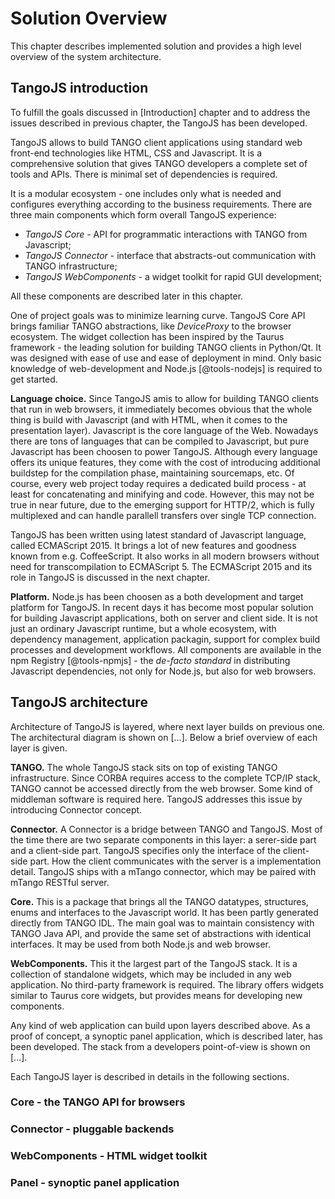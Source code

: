 # Solution Overview

This chapter describes implemented solution and provides a high level overview
of the system architecture.

## TangoJS introduction

To fulfill the goals discussed in [Introduction] chapter and to address the
issues described in previous chapter, the TangoJS has been developed.

TangoJS allows to build TANGO client applications using standard web front-end
technologies like HTML, CSS and Javascript. It is a comprehensive solution that
gives TANGO developers a complete set of tools and APIs. There is minimal set
of dependencies is required.

It is a modular ecosystem - one includes only what is needed and configures
everything according to the business requirements. There are three main
components which form overall TangoJS experience:

* *TangoJS Core* - API for programmatic interactions with TANGO from
  Javascript;
* *TangoJS Connector* - interface that abstracts-out communication with TANGO
  infrastructure;
* *TangoJS WebComponents* - a widget toolkit for rapid GUI development;

All these components are described later in this chapter.

One of project goals was to minimize learning curve. TangoJS Core API brings
familiar TANGO abstractions, like *DeviceProxy* to the browser ecosystem.
The widget collection has been inspired by the Taurus framework - the leading
solution for building TANGO clients in Python/Qt. It was designed with ease of
use and ease of deployment in mind. Only basic knowledge of web-development
and Node.js [@tools-nodejs] is required to get started.

**Language choice.** Since TangoJS amis to allow for building TANGO clients
that run in web
browsers, it immediately becomes obvious that the whole thing is build with
Javascript (and with HTML, when it comes to the presentation layer). Javascript
is the core language of the Web. Nowadays there are tons of languages that
can be compiled to Javascript, but pure Javascript has been choosen to power
TangoJS. Although every language offers its unique features, they come with
the cost of introducing additional buildstep for the compilation phase,
maintaining sourcemaps, etc. Of course, every web project today requires a
dedicated build process - at least for concatenating and minifying and code.
However, this may not be true in near future, due to the emerging support for
HTTP/2, which is fully multiplexed and can handle parallell transfers over
single TCP connection.

TangoJS has been written using latest standard of Javascript language, called
ECMAScript 2015. It brings a lot of new features and goodness known from e.g.
CoffeeScript. It also works in all modern browsers without need for
transcompilation to ECMAScript 5. The ECMAScript 2015 and its role in TangoJS
is discussed in the next chapter.

**Platform.** Node.js has been choosen as a both development and target
platform for TangoJS.
In recent days it has become most popular solution for building Javascript
applications, both on server and client side. It is not just an ordinary
Javascript runtime, but a whole ecosystem, with dependency management,
application packagin, support for complex build processes and development
workflows. All components are available in the npm Registry [@tools-npmjs] -
the *de-facto standard* in distributing Javascript dependencies, not only for
Node.js, but also for web browsers.

## TangoJS architecture

Architecture of TangoJS is layered, where next layer builds on previous one.
The architectural diagram is shown on [...]. Below a brief overview of each
layer is given.

**TANGO.** The whole TangoJS stack sits on top of existing TANGO
infrastructure. Since CORBA requires access to the complete TCP/IP stack, TANGO
cannot be accessed directly from the web browser. Some kind of middleman
software is required here. TangoJS addresses this issue by introducing
Connector concept.

**Connector.** A Connector is a bridge between TANGO and TangoJS. Most of the
time there are two separate components in this layer: a serer-side part and
a client-side part. TangoJS specifies only the interface of the client-side
part. How the client communicates with the server is a implementation detail.
TangoJS ships with a mTango connector, which may be paired with mTango RESTful
server.

**Core.** This is a package that brings all the TANGO datatypes, structures,
enums and interfaces to the Javascript world. It has been partly generated
directly from TANGO IDL. The main goal was to maintain consistency with TANGO
Java API, and provide the same set of abstractions with identical interfaces.
It may be used from both Node.js and web browser.

**WebComponents.** This it the largest part of the TangoJS stack. It is a
collection of standalone widgets, which may be included in any web application.
No third-party framework is required. The library offers widgets similar to
Taurus core widgets, but provides means for developing new components.

Any kind of web application can build upon layers described above. As a proof
of concept, a synoptic panel application, which is described later, has been
developed. The stack from a developers point-of-view is shown on [...].

Each TangoJS layer is described in details in the following sections.

### Core - the TANGO API for browsers

### Connector - pluggable backends

### WebComponents - HTML widget toolkit

### Panel - synoptic panel application
